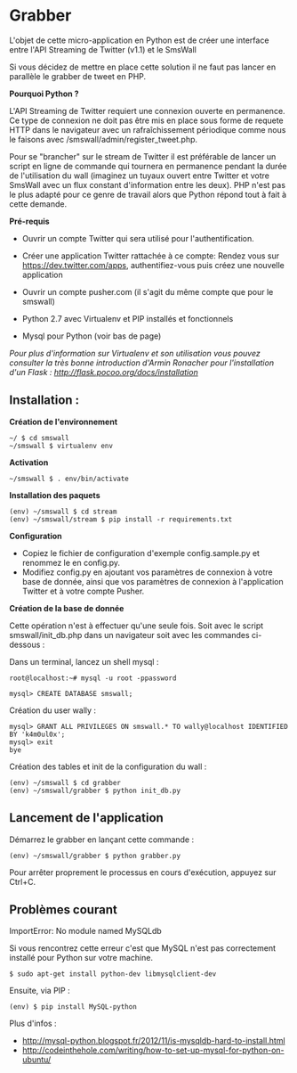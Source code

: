 Grabber
=======

L'objet de cette micro-application en Python est de créer une interface entre l'API Streaming de Twitter (v1.1) et le SmsWall

Si vous décidez de mettre en place cette solution il ne faut pas lancer en parallèle le grabber de tweet en PHP.

__Pourquoi Python ?__

L'API Streaming de Twitter requiert une connexion ouverte en permanence. Ce type de connexion ne doit pas être mis en place sous forme de requete HTTP dans le navigateur avec un rafraîchissement périodique comme nous le faisons avec /smswall/admin/register_tweet.php.

Pour se "brancher" sur le stream de Twitter il est préférable de lancer un script en ligne de commande qui tournera en permanence pendant la durée de l'utilisation du wall (imaginez un tuyaux ouvert entre Twitter et votre SmsWall avec un flux constant d'information entre les deux). PHP n'est pas le plus adapté pour ce genre de travail alors que Python répond tout à fait à cette demande.

__Pré-requis__

- Ouvrir un compte Twitter qui sera utilisé pour l'authentification.

- Créer une application Twitter rattachée à ce compte: Rendez vous sur https://dev.twitter.com/apps, authentifiez-vous puis créez une nouvelle application

- Ouvrir un compte pusher.com (il s'agit du même compte que pour le smswall)

- Python 2.7 avec Virtualenv et PIP installés et fonctionnels

- Mysql pour Python (voir bas de page)

_Pour plus d'information sur Virtualenv et son utilisation vous pouvez consulter la très bonne introduction d'Armin Ronacher pour l'installation d'un Flask : http://flask.pocoo.org/docs/installation_


Installation :
--------------

__Création de l'environnement__


    ~/ $ cd smswall
    ~/smswall $ virtualenv env


__Activation__


    ~/smswall $ . env/bin/activate


__Installation des paquets__

    (env) ~/smswall $ cd stream
    (env) ~/smswall/stream $ pip install -r requirements.txt


__Configuration__

- Copiez le fichier de configuration d'exemple config.sample.py et renommez le en config.py.
- Modifiez config.py en ajoutant vos paramètres de connexion à votre base de donnée, ainsi que vos paramètres de connexion à l'application Twitter et à votre compte Pusher.

__Création de la base de donnée__

Cette opération n'est à effectuer qu'une seule fois. Soit avec le script smswall/init_db.php dans un navigateur soit avec les commandes ci-dessous :

Dans un terminal, lancez un shell mysql :

    root@localhost:~# mysql -u root -ppassword

    mysql> CREATE DATABASE smswall;

Création du user wally :

    mysql> GRANT ALL PRIVILEGES ON smswall.* TO wally@localhost IDENTIFIED BY 'k4m0ul0x';
    mysql> exit
    bye

Création des tables et init de la configuration du wall :

    (env) ~/smswall $ cd grabber
    (env) ~/smswall/grabber $ python init_db.py


Lancement de l'application
--------------------------

Démarrez le grabber en lançant cette commande :

    (env) ~/smswall/grabber $ python grabber.py

Pour arrêter proprement le processus en cours d'exécution, appuyez sur Ctrl+C.


Problèmes courant
-----------------

ImportError: No module named MySQLdb

Si vous rencontrez cette erreur c'est que MySQL n'est pas correctement installé pour Python sur votre machine.

    $ sudo apt-get install python-dev libmysqlclient-dev

Ensuite, via PIP :

    (env) $ pip install MySQL-python

Plus d'infos :

- http://mysql-python.blogspot.fr/2012/11/is-mysqldb-hard-to-install.html
- http://codeinthehole.com/writing/how-to-set-up-mysql-for-python-on-ubuntu/
